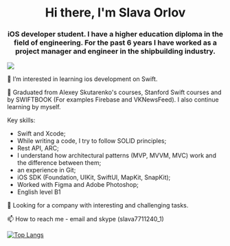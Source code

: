 <h1 align="center">Hi there, I'm <a>Slava Orlov</a> 
<h3 align="center">iOS developer student. I have a higher education diploma in the field of engineering. For the past 6 years I have worked as a project manager and engineer in the shipbuilding industry. </h3>

![](https://komarev.com/ghpvc/?username=SlavikOrlov)

👀 I’m interested in learning ios development on Swift.

🌱 Graduated from Alexey Skutarenko's courses, Stanford Swift courses and by SWIFTBOOK (For examples Firebase and VKNewsFeed). I also continue learning by myself.

Key skills:
- Swift and Xcode;
- While writing a code, I try to follow SOLID principles;
- Rest API, ARC;
- I understand how architectural patterns (MVP, MVVM, MVC) work and the difference between them;
- an experience in Git;
- iOS SDK (Foundation, UIKit, SwiftUI, MapKit, SnapKit);
- Worked with Figma and Adobe Photoshop;
- English level B1

💞️ Looking for a company with interesting and challenging tasks.

📫 How to reach me - email and skype (slava7711240_1)

[![Top Langs](https://github-readme-stats.vercel.app/api/top-langs/?username=SlavikOrlov&layout=compact)](https://github.com/anuraghazra/github-readme-stats)


<!---
SlavikOrlov/SlavikOrlov is a ✨ special ✨ repository because its `README.md` (this file) appears on your GitHub profile.
You can click the Preview link to take a look at your changes.
--->
